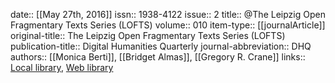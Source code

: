 date:: [[May 27th, 2016]]
issn:: 1938-4122
issue:: 2
title:: @The Leipzig Open Fragmentary Texts Series (LOFTS)
volume:: 010
item-type:: [[journalArticle]]
original-title:: The Leipzig Open Fragmentary Texts Series (LOFTS)
publication-title:: Digital Humanities Quarterly
journal-abbreviation:: DHQ
authors:: [[Monica Berti]], [[Bridget Almas]], [[Gregory R. Crane]]
links:: [Local library](zotero://select/groups/2386895/items/S6ICLQ97), [Web library](https://www.zotero.org/groups/2386895/items/S6ICLQ97)
